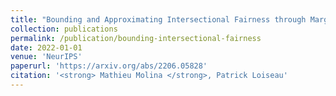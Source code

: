 ```yaml
---
title: "Bounding and Approximating Intersectional Fairness through Marginal Fairness"
collection: publications
permalink: /publication/bounding-intersectional-fairness
date: 2022-01-01
venue: 'NeurIPS'
paperurl: 'https://arxiv.org/abs/2206.05828'
citation: '<strong> Mathieu Molina </strong>, Patrick Loiseau'
---
```

